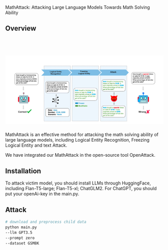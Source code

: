 MathAttack: Attacking Large Language Models Towards Math Solving Ability
## Overview
<h1 align='center'>
  <br>
  <img src='png/overview.jpg'>
  <br>
</h1>

MathAttack is an effective method for attacking the math solving ability of large language models, including Logical Entity Recognition, Freezing Logical Entity and text Attack.

We have integrated our MathAttack in the open-source tool OpenAttack.

## Installation
To attack victim model, you should install LLMs through HuggingFace, including Flan-T5-large; Flan-T5-xl; ChatGLM2.
For ChatGPT, you should put your openAi-key in the main.py.

## Attack
```bash
# download and preprocess child data
python main.py
--llm GPT3.5
--prompt zero
--dataset GSM8K
```
